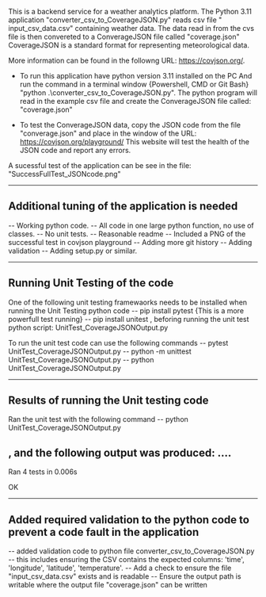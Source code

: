 This is a backend service for a weather analytics platform. 
The Python 3.11 application "converter_csv_to_CoverageJSON.py" reads csv file " input_csv_data.csv" containing weather data.
The data read in from the cvs file is then convereted to a ConverageJSON file called "coverage.json"
CoverageJSON is a standard format for representing meteorological data. 

More information can be found in the followng URL: https://covjson.org/.

* To run this application have python version 3.11 installed on the PC
And run the command in a terminal window {Powershell, CMD or Git Bash}
"python .\converter_csv_to_CoverageJSON.py".
The python program will read in the example csv file and create the ConverageJSON file called: "coverage.json"

* To test the ConverageJSON data, copy the JSON code from the file "converage.json" and place in the window of the URL: https://covjson.org/playground/
This website will test the health of the JSON code and report any errors.

A sucessful test of the application can be see in the file: "SuccessFullTest_JSONcode.png"

----------------------------------------------
Additional tuning of the application is needed 
----------------------------------------------
-- Working python code. 
-- All code in one large python function, no use of classes. 
-- No unit tests. 
-- Reasonable readme 
-- Included a PNG of the successful test in covjson playground 
-- Adding more git history
-- Adding validation 
-- Adding setup.py or similar.

-----------------------------------------------
Running Unit Testing of the code
-----------------------------------------------
One of the following unit testing framewaorks needs to be installed when running the Unit Testing python code
-- pip install pytest   {This is a more powerfull test running}
-- pip install unitest
, beforing running the unit test python script: UnitTest_CoverageJSONOutput.py

To run the unit test code can use the following commands
-- pytest UnitTest_CoverageJSONOutput.py
-- python -m unittest UnitTest_CoverageJSONOutput.py
-- python UnitTest_CoverageJSONOutput.py

---------------------------------------------
Results of running the Unit testing code
---------------------------------------------
Ran the unit test with the following command
--  python UnitTest_CoverageJSONOutput.py

, and the following output was produced:
....
-----------------------------------------------
Ran 4 tests in 0.006s

OK

---------------------------------------------------------------------------------------
Added required validation to the python code to prevent a code fault in the application
---------------------------------------------------------------------------------------
-- added validation code to python file converter_csv_to_CoverageJSON.py
-- this includes ensuring the CSV contains the expected columns: 'time', 'longitude', 'latitude', 'temperature'. 
-- Add a check to ensure the file "input_csv_data.csv" exists and is readable
-- Ensure the output path is writable where the output file "coverage.json" can be written
